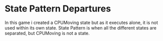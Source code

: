# State Pattern Departures
In this game i created a CPUMoving state but as it executes alone, it is not used within its own state.
State Pattern is when all the different states are separated, but CPUMoving is not a state.